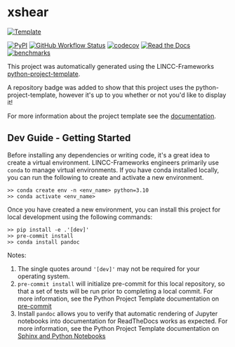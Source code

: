 # xshear

[![Template](https://img.shields.io/badge/Template-LINCC%20Frameworks%20Python%20Project%20Template-brightgreen)](https://lincc-ppt.readthedocs.io/en/latest/)

[![PyPI](https://img.shields.io/pypi/v/xshear?color=blue&logo=pypi&logoColor=white)](https://pypi.org/project/xshear/)
[![GitHub Workflow Status](https://img.shields.io/github/actions/workflow/status/mr-superonion/xshear/smoke-test.yml)](https://github.com/mr-superonion/xshear/actions/workflows/smoke-test.yml)
[![codecov](https://codecov.io/gh/mr-superonion/xshear/branch/main/graph/badge.svg)](https://codecov.io/gh/mr-superonion/xshear)
[![Read the Docs](https://img.shields.io/readthedocs/xshear)](https://xshear.readthedocs.io/)
[![benchmarks](https://img.shields.io/github/actions/workflow/status/mr-superonion/xshear/asv-main.yml?label=benchmarks)](https://mr-superonion.github.io/xshear/)

This project was automatically generated using the LINCC-Frameworks 
[python-project-template](https://github.com/lincc-frameworks/python-project-template).

A repository badge was added to show that this project uses the python-project-template, however it's up to
you whether or not you'd like to display it!

For more information about the project template see the 
[documentation](https://lincc-ppt.readthedocs.io/en/latest/).

## Dev Guide - Getting Started

Before installing any dependencies or writing code, it's a great idea to create a
virtual environment. LINCC-Frameworks engineers primarily use `conda` to manage virtual
environments. If you have conda installed locally, you can run the following to
create and activate a new environment.

```
>> conda create env -n <env_name> python=3.10
>> conda activate <env_name>
```

Once you have created a new environment, you can install this project for local
development using the following commands:

```
>> pip install -e .'[dev]'
>> pre-commit install
>> conda install pandoc
```

Notes:
1) The single quotes around `'[dev]'` may not be required for your operating system.
2) `pre-commit install` will initialize pre-commit for this local repository, so
   that a set of tests will be run prior to completing a local commit. For more
   information, see the Python Project Template documentation on 
   [pre-commit](https://lincc-ppt.readthedocs.io/en/latest/practices/precommit.html)
3) Install `pandoc` allows you to verify that automatic rendering of Jupyter notebooks
   into documentation for ReadTheDocs works as expected. For more information, see
   the Python Project Template documentation on
   [Sphinx and Python Notebooks](https://lincc-ppt.readthedocs.io/en/latest/practices/sphinx.html#python-notebooks)
